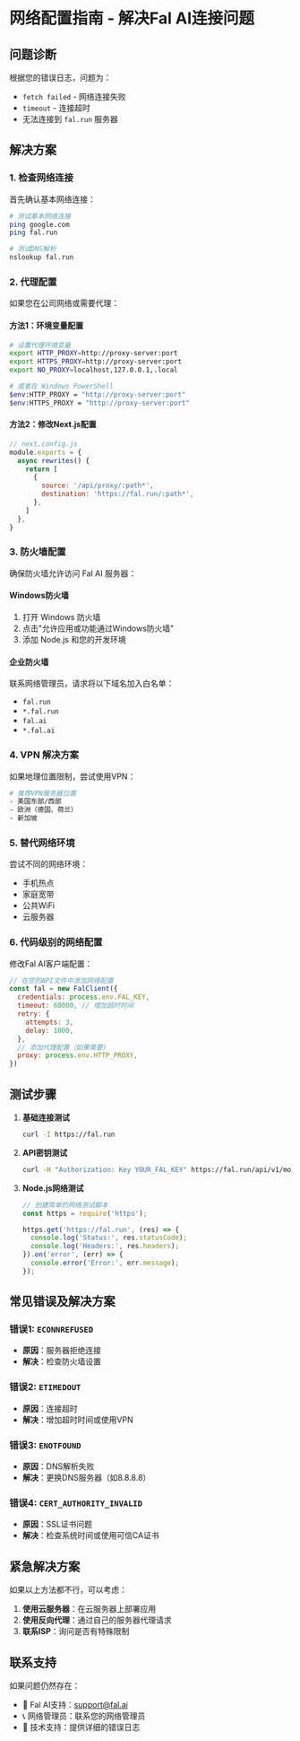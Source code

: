 # 网络配置指南 - 解决Fal AI连接问题

## 问题诊断

根据您的错误日志，问题为：
- `fetch failed` - 网络连接失败
- `timeout` - 连接超时
- 无法连接到 `fal.run` 服务器

## 解决方案

### 1. 检查网络连接

首先确认基本网络连接：

```bash
# 测试基本网络连接
ping google.com
ping fal.run

# 测试DNS解析
nslookup fal.run
```

### 2. 代理配置

如果您在公司网络或需要代理：

#### 方法1：环境变量配置
```bash
# 设置代理环境变量
export HTTP_PROXY=http://proxy-server:port
export HTTPS_PROXY=http://proxy-server:port
export NO_PROXY=localhost,127.0.0.1,.local

# 或者在 Windows PowerShell
$env:HTTP_PROXY = "http://proxy-server:port"
$env:HTTPS_PROXY = "http://proxy-server:port"
```

#### 方法2：修改Next.js配置
```javascript
// next.config.js
module.exports = {
  async rewrites() {
    return [
      {
        source: '/api/proxy/:path*',
        destination: 'https://fal.run/:path*',
      },
    ]
  },
}
```

### 3. 防火墙配置

确保防火墙允许访问 Fal AI 服务器：

#### Windows防火墙
1. 打开 Windows 防火墙
2. 点击"允许应用或功能通过Windows防火墙"
3. 添加 Node.js 和您的开发环境

#### 企业防火墙
联系网络管理员，请求将以下域名加入白名单：
- `fal.run`
- `*.fal.run`
- `fal.ai`
- `*.fal.ai`

### 4. VPN 解决方案

如果地理位置限制，尝试使用VPN：

```bash
# 推荐VPN服务器位置
- 美国东部/西部
- 欧洲（德国、荷兰）
- 新加坡
```

### 5. 替代网络环境

尝试不同的网络环境：
- 手机热点
- 家庭宽带
- 公共WiFi
- 云服务器

### 6. 代码级别的网络配置

修改Fal AI客户端配置：

```javascript
// 在您的API文件中添加网络配置
const fal = new FalClient({
  credentials: process.env.FAL_KEY,
  timeout: 60000, // 增加超时时间
  retry: {
    attempts: 3,
    delay: 1000,
  },
  // 添加代理配置（如果需要）
  proxy: process.env.HTTP_PROXY,
})
```

## 测试步骤

1. **基础连接测试**
   ```bash
   curl -I https://fal.run
   ```

2. **API密钥测试**
   ```bash
   curl -H "Authorization: Key YOUR_FAL_KEY" https://fal.run/api/v1/models
   ```

3. **Node.js网络测试**
   ```javascript
   // 创建简单的网络测试脚本
   const https = require('https');
   
   https.get('https://fal.run', (res) => {
     console.log('Status:', res.statusCode);
     console.log('Headers:', res.headers);
   }).on('error', (err) => {
     console.error('Error:', err.message);
   });
   ```

## 常见错误及解决方案

### 错误1: `ECONNREFUSED`
- **原因**：服务器拒绝连接
- **解决**：检查防火墙设置

### 错误2: `ETIMEDOUT`
- **原因**：连接超时
- **解决**：增加超时时间或使用VPN

### 错误3: `ENOTFOUND`
- **原因**：DNS解析失败
- **解决**：更换DNS服务器（如8.8.8.8）

### 错误4: `CERT_AUTHORITY_INVALID`
- **原因**：SSL证书问题
- **解决**：检查系统时间或使用可信CA证书

## 紧急解决方案

如果以上方法都不行，可以考虑：

1. **使用云服务器**：在云服务器上部署应用
2. **使用反向代理**：通过自己的服务器代理请求
3. **联系ISP**：询问是否有特殊限制

## 联系支持

如果问题仍然存在：
- 📧 Fal AI支持：support@fal.ai
- 📞 网络管理员：联系您的网络管理员
- 🔧 技术支持：提供详细的错误日志 